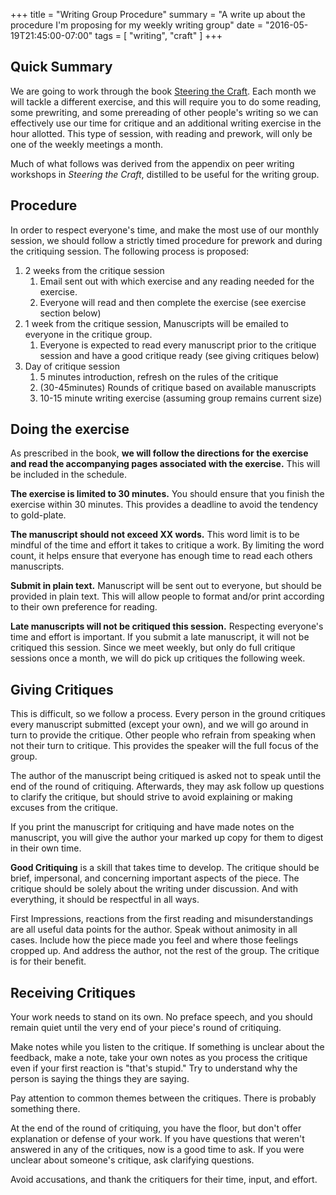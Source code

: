 +++
title = "Writing Group Procedure"
summary = "A write up about the procedure I'm proposing for my weekly writing group"
date = "2016-05-19T21:45:00-07:00"
tags = [ "writing", "craft" ]
+++
## Quick Summary

We are going to work through the book [Steering the Craft](https://www.amazon.com/Steering-Craft-Twenty-First-Century-Guide-Sailing-ebook/dp/B00T2414SC?ie=UTF8&keywords=steering%20the%20craft&qid=1463716718&ref_=sr_1_1&s=books&sr=1-1).  Each month we will tackle a different exercise, and this will require you to do some reading, some prewriting, and some prereading of other people's writing so we can effectively use our time for critique and an additional writing exercise in the hour allotted.  This type of session, with reading and prework, will only be one of the weekly meetings a month.

Much of what follows was derived from the appendix on peer writing workshops in *Steering the Craft*, distilled to be useful for the writing group.

## Procedure

In order to respect everyone's time, and make the most use of our monthly session, we should follow a strictly timed procedure for prework and during the critiquing session.  The following process is proposed:

1. 2 weeks from the critique session
	1. Email sent out with which exercise and any reading needed for the exercise. 
	2. Everyone will read and then complete the exercise (see exercise section below)
2. 1 week from the critique session, Manuscripts will be emailed to everyone in the critique group.
	1. Everyone is expected to read every manuscript prior to the critique session and have a good critique ready (see giving critiques below)
3. Day of critique session
	1. 5 minutes introduction, refresh on the rules of the critique
	2. (30-45minutes) Rounds of critique based on available manuscripts
	3. 10-15 minute writing exercise (assuming group remains current size)

## Doing the exercise

As prescribed in the book, **we will follow the directions for the exercise and read the accompanying pages associated with the exercise.**  This will be included in the schedule.

**The exercise is limited to 30 minutes.**  You should ensure that you finish the exercise within 30 minutes.  This provides a deadline to avoid the tendency to gold-plate.

**The manuscript should not exceed XX words.**  This word limit is to be mindful of the time and effort it takes to critique a work.  By limiting the word count, it helps ensure that everyone has enough time to read each others manuscripts.

**Submit in plain text.** Manuscript will be sent out to everyone, but should be provided in plain text.  This will allow people to format and/or print according to their own preference for reading.

**Late manuscripts will not be critiqued this session.**  Respecting everyone's time and effort is important.  If you submit a late manuscript, it will not be critiqued this session.  Since we meet weekly, but only do full critique sessions once a month, we will do pick up critiques the following week.

## Giving Critiques

This is difficult, so we follow a process.  Every person in the ground critiques every manuscript submitted (except your own), and we will go around in turn to provide the critique.  Other people who refrain from speaking when not their turn to critique.  This provides the speaker will the full focus of the group.

The author of the manuscript being critiqued is asked not to speak until the end of the round of critiquing.  Afterwards, they may ask follow up questions to clarify the critique, but should strive to avoid explaining or making excuses from the critique.

If you print the manuscript for critiquing and have made notes on the manuscript, you will give the author your marked up copy for them to digest in their own time.

**Good Critiquing** is a skill that takes time to develop.  The critique should be brief, impersonal, and concerning important aspects of the piece.  The critique should be solely about the writing under discussion.  And with everything, it should be respectful in all ways.

First Impressions, reactions from the first reading and misunderstandings are all useful data points for the author.  Speak without animosity in all cases.  Include how the piece made you feel and where those feelings cropped up.  And address the author, not the rest of the group.  The critique is for their benefit.

## Receiving Critiques

Your work needs to stand on its own.  No preface speech, and you should remain quiet until the very end of your piece's round of critiquing.

Make notes while you listen to the critique.  If something is unclear about the feedback, make a note, take your own notes as you process the critique even if your first reaction is "that's stupid."  Try to understand why the person is saying the things they are saying.

Pay attention to common themes between the critiques.  There is probably something there.

At the end of the round of critiquing, you have the floor, but don't offer explanation or defense of your work.   If you have questions that weren't answered in any of the critiques, now is a good time to ask.  If you were unclear about someone's critique, ask clarifying questions.

Avoid accusations, and thank the critiquers for their time, input, and effort.